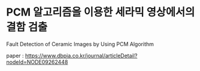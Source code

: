 # PCM 알고리즘을 이용한 세라믹 영상에서의 결함 검출
Fault Detection of Ceramic Images by Using PCM Algorithm

paper : https://www.dbpia.co.kr/journal/articleDetail?nodeId=NODE09262448
